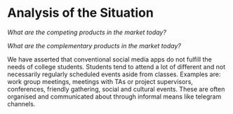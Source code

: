 # Analysis of the Situation

*What are the competing products in the market today?*

*What are the complementary products in the market today?*

We have asserted that conventional social media apps do not fulfill the needs of college students.
Students tend to attend a lot of different and not necessarily regularly scheduled events aside from classes. Examples are: work group meetings, meetings with TAs or project supervisors, conferences, friendly gathering, social and cultural events.
These are often organised and communicated about through informal means like telegram channels. 

